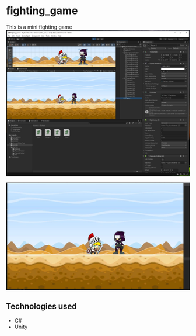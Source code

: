 # fighting_game
This is a mini fighting game 
![Alt img](Images/Game1.JPG)

![Alt img](Images/Game2.JPG)

## Technologies used 
- C#
- Unity 
